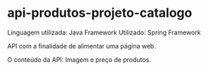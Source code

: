 # api-produtos-projeto-catalogo
Linguagem utilizada: Java
Framework Utilizado: Spring Framework

API com a finalidade de alimentar uma página web.

O conteúdo da API: Imagem e preço de produtos. 
